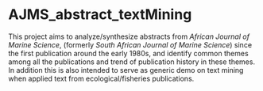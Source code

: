 # AJMS_abstract_textMining

This project aims to analyze/synthesize abstracts from _African Journal of Marine Science_, (formerly _South African Journal of Marine Science_) since the first publication around the early 1980s, and identify common themes among all the publications and trend of publication history in these themes. In addition this is also intended to serve as generic demo on text mining when applied text from ecological/fisheries publications.   
